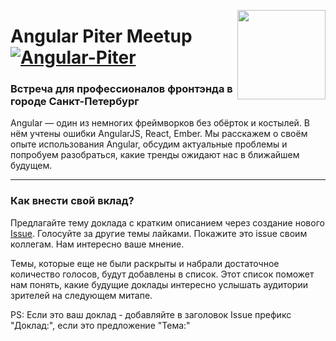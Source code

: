 [<img src="https://avatars2.githubusercontent.com/u/29404381?s=200&v=4" align="right" width="141" height="143">](https://github.com/brillout/awesome-angular-components)

# Angular Piter Meetup [![Angular-Piter](https://img.shields.io/badge/Telegram_chat:-Angular_Piter-216bc1.svg?style=flat)](https://t.me/angular_piter)


### Встреча для профессионалов фронтэнда в городе Санкт-Петербург

Angular — один из немногих фреймворков без обёрток и костылей. В нём учтены ошибки AngularJS, React, Ember. Мы расскажем о своём опыте использования Angular, обсудим актуальные проблемы и попробуем разобраться, какие тренды ожидают нас в ближайшем будущем.

___

### Как внести свой вклад?

Предлагайте тему доклада с кратким описанием через создание нового [Issue](https://github.com/AngularPiter/Talks/issues). Голосуйте за другие темы лайками. Покажите это issue своим коллегам. Нам интересно ваше мнение.

Темы, которые еще не были раскрыты и набрали достаточное количество голосов, будут добавлены в список. Этот список поможет нам понять, какие будущие доклады интересно услышать аудитории зрителей на следующем митапе.

PS: Если это ваш доклад - добавляйте в заголовок Issue префикс "Доклад:", если это предложение "Тема:"

